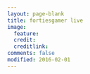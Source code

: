 ```yaml
---
layout: page-blank
title: fortiesgamer live
image:
  feature: 
  credit: 
  creditlink: 
comments: false
modified: 2016-02-01
---
```


<div id="twitch-embed">

<!-- Load the Twitch embed script -->
    
<script src="https://embed.twitch.tv/embed/v1.js"></script>

<!-- Create a Twitch.Embed object that will render within the "twitch-embed" root element. -->
   <script type="text/javascript">
      new Twitch.Embed("twitch-embed", {
        width: 1280,
        height: 720,
        channel: "fortiesgamer" 
      });
    </script>
</div>

